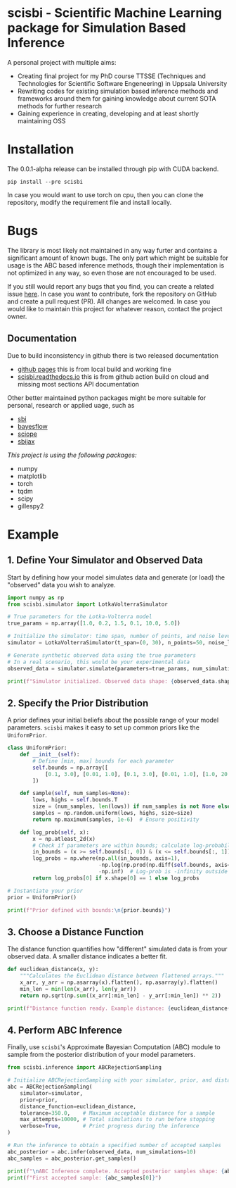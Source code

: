 # scisbi - Scientific Machine Learning package for Simulation Based Inference

A personal project with multiple aims:

- Creating final project for my PhD course TTSSE (Techniques and Technologies for Scientific Software Engeneering) in Uppsala University
- Rewriting codes for existing simulation based inference methods and frameworks around them for gaining knowledge about current SOTA methods for further research
- Gaining experience in creating, developing and at least shortly maintaining OSS

# Installation

The 0.0.1-alpha release can be installed through pip with CUDA backend.

```
pip install --pre scisbi
```

In case you would want to use torch on cpu, then you can clone the repository, modify the requirement file and install locally.

# Bugs
The library is most likely not maintained in any way furter and contains a significant amount of known bugs. The only part which might be suitable for usage is the ABC based inference methods, though their implementation is not optimized in any way, so even those are not encouraged to be used.

If you still would report any bugs that you find, you can create a related issue [here](https://github.com/horvathcso/scisbi/issues). In case you want to contribute, fork the repository on GitHub and create a pull request (PR). All changes are welcomed. In case you would like to maintain this project for whatever reason, contact the project owner.

## Documentation

Due to build inconsistency in github there is two released documentation

- [github pages](https://horvathcso.github.io/scisbi/) this is from local build and working fine
- [scisbi.readthedocs.io](https://scisbi.readthedocs.io) this is from github action build on cloud and missing most sections API documentation

Other better maintained python packages might be more suitable for personal, research or applied uage, such as

- [sbi](https://github.com/sbi-dev/sbi)
- [bayesflow](https://github.com/bayesflow-org/bayesflow)
- [sciope](https://github.com/StochSS/sciope)
- [sbijax](https://github.com/dirmeier/sbijax)

*This project is using the following packages:*

- numpy
- matplotlib
- torch
- tqdm
- scipy
- gillespy2

# Example

## 1. Define Your Simulator and Observed Data

Start by defining how your model simulates data and generate (or load) the "observed" data you wish to analyze.

```python
import numpy as np
from scisbi.simulator import LotkaVolterraSimulator

# True parameters for the Lotka-Volterra model
true_params = np.array([1.0, 0.2, 1.5, 0.1, 10.0, 5.0])

# Initialize the simulator: time span, number of points, and noise level
simulator = LotkaVolterraSimulator(t_span=(0, 30), n_points=50, noise_level=0.05)

# Generate synthetic observed data using the true parameters
# In a real scenario, this would be your experimental data
observed_data = simulator.simulate(parameters=true_params, num_simulations=10)

print(f"Simulator initialized. Observed data shape: {observed_data.shape}")
```

## 2. Specify the Prior Distribution

A prior defines your initial beliefs about the possible range of your model parameters. `scisbi` makes it easy to set up common priors like the `UniformPrior`.

```python
class UniformPrior:
    def __init__(self):
        # Define [min, max] bounds for each parameter
        self.bounds = np.array([
            [0.1, 3.0], [0.01, 1.0], [0.1, 3.0], [0.01, 1.0], [1.0, 20.0], [1.0, 20.0]
        ])

    def sample(self, num_samples=None):
        lows, highs = self.bounds.T
        size = (num_samples, len(lows)) if num_samples is not None else None
        samples = np.random.uniform(lows, highs, size=size)
        return np.maximum(samples, 1e-6)  # Ensure positivity

    def log_prob(self, x):
        x = np.atleast_2d(x)
        # Check if parameters are within bounds; calculate log-probability
        in_bounds = (x >= self.bounds[:, 0]) & (x <= self.bounds[:, 1])
        log_probs = np.where(np.all(in_bounds, axis=1), 
                             -np.log(np.prod(np.diff(self.bounds, axis=1))), 
                             -np.inf)  # Log-prob is -infinity outside bounds
        return log_probs[0] if x.shape[0] == 1 else log_probs

# Instantiate your prior
prior = UniformPrior()

print(f"Prior defined with bounds:\n{prior.bounds}")
```

## 3. Choose a Distance Function

The distance function quantifies how "different" simulated data is from your observed data. A smaller distance indicates a better fit.

```python
def euclidean_distance(x, y):
    """Calculates the Euclidean distance between flattened arrays."""
    x_arr, y_arr = np.asarray(x).flatten(), np.asarray(y).flatten()
    min_len = min(len(x_arr), len(y_arr))
    return np.sqrt(np.sum((x_arr[:min_len] - y_arr[:min_len]) ** 2))

print(f"Distance function ready. Example distance: {euclidean_distance([1,2], [3,4]):.2f}")
```

## 4. Perform ABC Inference

Finally, use `scisbi`'s Approximate Bayesian Computation (ABC) module to sample from the posterior distribution of your model parameters.

```python
from scisbi.inference import ABCRejectionSampling

# Initialize ABCRejectionSampling with your simulator, prior, and distance function
abc = ABCRejectionSampling(
    simulator=simulator,
    prior=prior,
    distance_function=euclidean_distance,
    tolerance=350.0,    # Maximum acceptable distance for a sample
    max_attempts=10000, # Total simulations to run before stopping
    verbose=True,       # Print progress during the inference
)

# Run the inference to obtain a specified number of accepted samples
abc_posterior = abc.infer(observed_data, num_simulations=10)
abc_samples = abc_posterior.get_samples()

print(f"\nABC Inference complete. Accepted posterior samples shape: {abc_samples.shape}")
print(f"First accepted sample: {abc_samples[0]}")
```
